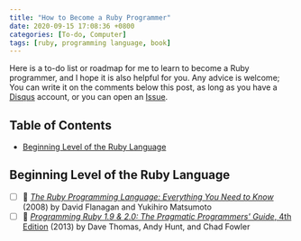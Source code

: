 ```yaml
---
title: "How to Become a Ruby Programmer"
date: 2020-09-15 17:08:36 +0800
categories: [To-do, Computer]
tags: [ruby, programming language, book]
---
```


Here is a to-do list or roadmap for me to learn to become a Ruby programmer, and I hope it is also helpful for you. Any advice is welcome; You can write it on the comments below this post, as long as you have a [Disqus](https://disqus.com/) account, or you can open an [Issue](https://github.com/ngzhio/ngzhio.github.io/issues/new).

## Table of Contents <!-- omit in toc -->

- [Beginning Level of the Ruby Language](#beginning-level-of-the-ruby-language)

## Beginning Level of the Ruby Language

- [ ] :book: [*The Ruby Programming Language: Everything You Need to Know*](https://www.amazon.com/dp/0596516177) (2008) by David Flanagan and Yukihiro Matsumoto
- [ ] :book: [*Programming Ruby 1.9 & 2.0: The Pragmatic Programmers' Guide*, 4th Edition](https://www.amazon.com/dp/1937785491/) (2013) by Dave Thomas, Andy Hunt, and Chad Fowler
